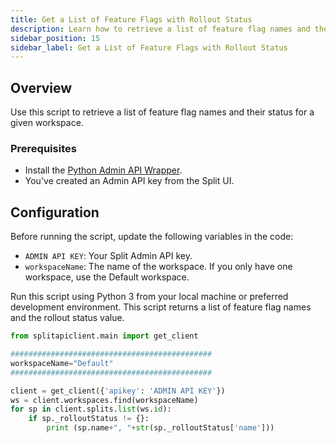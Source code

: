 ```yaml
---
title: Get a List of Feature Flags with Rollout Status
description: Learn how to retrieve a list of feature flag names and their status using the Admin API.
sidebar_position: 15
sidebar_label: Get a List of Feature Flags with Rollout Status
---
```


## Overview

Use this script to retrieve a list of feature flag names and their status for a given workspace.

### Prerequisites

- Install the [Python Admin API Wrapper](/docs/feature-management-experimentation/api/wrappers/python-admin-api).
- You've created an Admin API key from the Split UI.

## Configuration

Before running the script, update the following variables in the code:

- `ADMIN API KEY`: Your Split Admin API key.
- `workspaceName`: The name of the workspace. If you only have one workspace, use the Default workspace.

Run this script using Python 3 from your local machine or preferred development environment. This script returns a list of feature flag names and the rollout status value.

```python
from splitapiclient.main import get_client

#############################################
workspaceName="Default"
#############################################

client = get_client({'apikey': 'ADMIN API KEY'})
ws = client.workspaces.find(workspaceName)
for sp in client.splits.list(ws.id):
    if sp._rolloutStatus != {}:
        print (sp.name+", "+str(sp._rolloutStatus['name']))
```